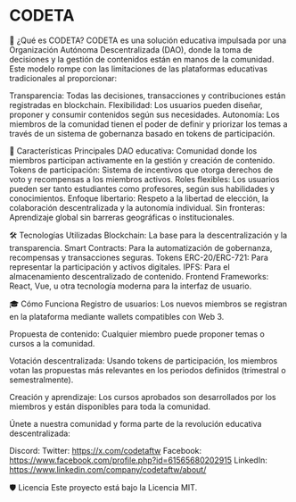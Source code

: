# CODETA
🚀 ¿Qué es CODETA?
CODETA es una solución educativa impulsada por una Organización Autónoma Descentralizada (DAO), donde la toma de decisiones y la gestión de contenidos están en manos de la comunidad. Este modelo rompe con las limitaciones de las plataformas educativas tradicionales al proporcionar:

Transparencia: Todas las decisiones, transacciones y contribuciones están registradas en blockchain.
Flexibilidad: Los usuarios pueden diseñar, proponer y consumir contenidos según sus necesidades.
Autonomía: Los miembros de la comunidad tienen el poder de definir y priorizar los temas a través de un sistema de gobernanza basado en tokens de participación.

🌟 Características Principales
DAO educativa: Comunidad donde los miembros participan activamente en la gestión y creación de contenido.
Tokens de participación: Sistema de incentivos que otorga derechos de voto y recompensas a los miembros activos.
Roles flexibles: Los usuarios pueden ser tanto estudiantes como profesores, según sus habilidades y conocimientos.
Enfoque libertario: Respeto a la libertad de elección, la colaboración descentralizada y la autonomía individual.
Sin fronteras: Aprendizaje global sin barreras geográficas o institucionales.

🛠️ Tecnologías Utilizadas
Blockchain: La base para la descentralización y la transparencia.
Smart Contracts: Para la automatización de gobernanza, recompensas y transacciones seguras.
Tokens ERC-20/ERC-721: Para representar la participación y activos digitales.
IPFS: Para el almacenamiento descentralizado de contenido.
Frontend Frameworks: React, Vue, u otra tecnología moderna para la interfaz de usuario.

🎓 Cómo Funciona
Registro de usuarios:
Los nuevos miembros se registran en la plataforma mediante wallets compatibles con Web 3.

Propuesta de contenido:
Cualquier miembro puede proponer temas o cursos a la comunidad.

Votación descentralizada:
Usando tokens de participación, los miembros votan las propuestas más relevantes en los periodos definidos (trimestral o semestralmente).

Creación y aprendizaje:
Los cursos aprobados son desarrollados por los miembros y están disponibles para toda la comunidad.

Únete a nuestra comunidad y forma parte de la revolución educativa descentralizada:

Discord: 
Twitter: https://x.com/codetaftw
Facebook: https://www.facebook.com/profile.php?id=61565680202915
LinkedIn: https://www.linkedin.com/company/codetaftw/about/

🛡️ Licencia
Este proyecto está bajo la Licencia MIT.
